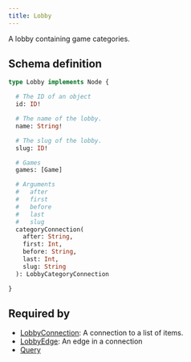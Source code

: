 ```yaml
---
title: Lobby
---
```


A lobby containing game categories.

## Schema definition
```graphql
type Lobby implements Node {

  # The ID of an object
  id: ID! 

  # The name of the lobby.
  name: String! 

  # The slug of the lobby.
  slug: ID! 

  # Games
  games: [Game] 

  # Arguments
  #   after
  #   first
  #   before
  #   last
  #   slug
  categoryConnection(
    after: String,
    first: Int,
    before: String,
    last: Int,
    slug: String
  ): LobbyCategoryConnection 

}
```
## Required by
* [LobbyConnection](graphql/schema/lobbyconnection.md): A connection to a list of items.
* [LobbyEdge](graphql/schema/lobbyedge.md): An edge in a connection
* [Query](graphql/schema/query.md)
